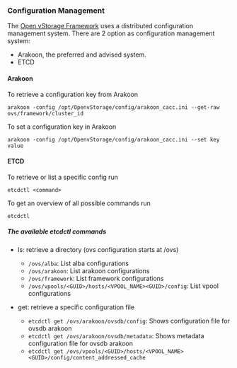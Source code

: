 ### Configuration Management
The [Open vStorage Framework](https://openvstorage.gitbooks.io/framework/) uses a distributed configuration management system.
There are 2 option as configuration management system:
* Arakoon, the preferred and advised system.
* ETCD

#### Arakoon
To retrieve a configuration key from Arakoon

```
arakoon -config /opt/OpenvStorage/config/arakoon_cacc.ini --get-raw ovs/framework/cluster_id
```

To set a configuration key in Arakoon

```
arakoon -config /opt/OpenvStorage/config/arakoon_cacc.ini --set key value
```

#### ETCD
To retrieve or list a specific config run

```
etcdctl <command>
```

To get an overview of all possible commands run
```
etcdctl
```

##### The available etcdctl commands
* ls: retrieve a directory (ovs configuration starts at /ovs)
    * `/ovs/alba`: List alba configurations
    * `/ovs/arakoon`: List arakoon configurations
    * `/ovs/framework`: List framework configurations
    * `/ovs/vpools/<GUID>/hosts/<VPOOL_NAME><GUID>/config`: List vpool configurations

* get: retrieve a specific configuration file
    * `etcdctl get /ovs/arakoon/ovsdb/config`: Shows configuration file for ovsdb arakoon
    * `etcdctl get /ovs/arakoon/ovsdb/metadata`: Shows metadata configuration file for ovsdb arakoon
    * `etcdctl get /ovs/vpools/<GUID>/hosts/<VPOOL_NAME><GUID>/config/content_addressed_cache`

